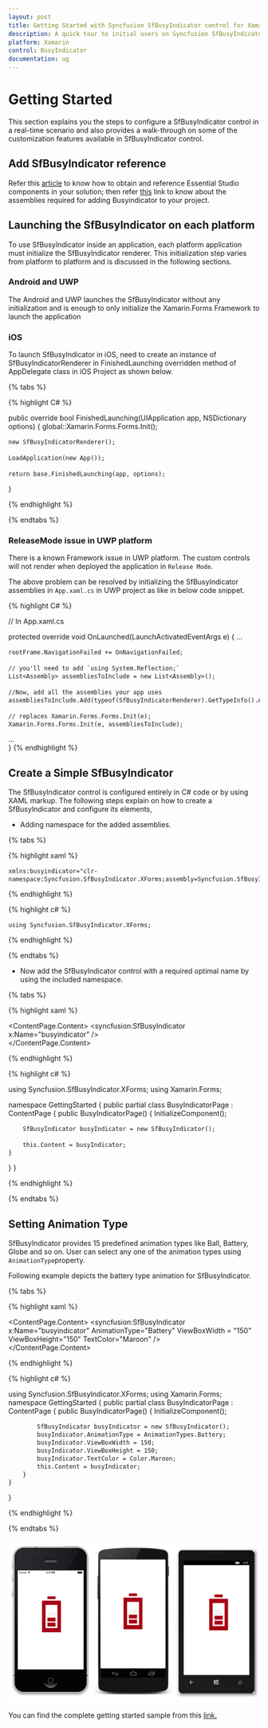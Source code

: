 ```yaml
---
layout: post
title: Getting Started with Syncfusion SfBusyIndicator control for Xamarin.Forms
description: A quick tour to initial users on Syncfusion SfBusyIndicator control for Xamarin.Forms platform
platform: Xamarin
control: BusyIndicator
documentation: ug
---
```


# Getting Started

This section explains you the steps to configure a SfBusyIndicator control in a real-time scenario and also provides a walk-through on some of the customization features available in SfBusyIndicator control.

## Add SfBusyIndicator reference

Refer this [article](https://help.syncfusion.com/xamarin/introduction/download-and-installation) to know how to obtain and reference Essential Studio components in your solution; then refer [this](https://help.syncfusion.com/xamarin/introduction/control-dependencies#sfchart) link to know about the assemblies required for adding Busyindicator to your project.

## Launching the SfBusyIndicator on each platform

To use SfBusyIndicator inside an application, each platform application must initialize the SfBusyIndicator renderer. This initialization step varies from platform to platform and is discussed in the following sections.

### Android and  UWP

The Android and UWP launches the SfBusyIndicator without any initialization and is enough to only initialize the Xamarin.Forms Framework to launch the application

### iOS

To launch SfBusyIndicator in iOS, need to create an instance of SfBusyIndicatorRenderer in FinishedLaunching overridden method of AppDelegate class in iOS Project as shown below.

{% tabs %}

{% highlight C# %}

public override bool FinishedLaunching(UIApplication app, NSDictionary options)
{
	global::Xamarin.Forms.Forms.Init();

	new SfBusyIndicatorRenderer();

	LoadApplication(new App());

	return base.FinishedLaunching(app, options);
}

{% endhighlight %}

{% endtabs %}

### ReleaseMode issue in UWP platform

There is a known Framework issue in UWP platform. The custom controls will not render when deployed the application in `Release Mode`.

The above problem can be resolved by initializing the SfBusyIndicator assemblies in `App.xaml.cs` in UWP project as like in below code snippet.

{% highlight C# %}

// In App.xaml.cs

protected override void OnLaunched(LaunchActivatedEventArgs e)
{
…

	rootFrame.NavigationFailed += OnNavigationFailed;
		
	// you'll need to add `using System.Reflection;`
	List<Assembly> assembliesToInclude = new List<Assembly>();

	//Now, add all the assemblies your app uses
	assembliesToInclude.Add(typeof(SfBusyIndicatorRenderer).GetTypeInfo().Assembly);

	// replaces Xamarin.Forms.Forms.Init(e);        
	Xamarin.Forms.Forms.Init(e, assembliesToInclude);
		
…     
}
{% endhighlight %}

## Create a Simple SfBusyIndicator 

The SfBusyIndicator control is configured entirely in C# code or by using XAML markup. The following steps explain on how to create a SfBusyIndicator and configure its elements,

* Adding namespace for the added assemblies. 

{% tabs %}

{% highlight xaml %}

	xmlns:busyindicator="clr-namespace:Syncfusion.SfBusyIndicator.XForms;assembly=Syncfusion.SfBusyIndicator.XForms"
	
{% endhighlight %}

{% highlight c# %}

	using Syncfusion.SfBusyIndicator.XForms; 

{% endhighlight %}

{% endtabs %}

* Now add the SfBusyIndicator control with a required optimal name by using the included namespace.

{% tabs %}

{% highlight xaml %}

<?xml version="1.0" encoding="utf-8"?>
<ContentPage xmlns="http://xamarin.com/schemas/2014/forms" xmlns:x="http://schemas.microsoft.com/winfx/2009/xaml" xmlns:local="clr-namespace:GettingStarted" 
	xmlns:syncfusion="clr-namespace:Syncfusion.SfBusyIndicator.XForms;assembly=Syncfusion.SfBusyIndicator.XForms"
	x:Class="GettingStarted.BusyIndicatorPage">
<ContentPage.Content>
 <syncfusion:SfBusyIndicator x:Name="busyindicator" />	
</ContentPage.Content>
</ContentPage>
   
{% endhighlight %}

{% highlight c# %}

using Syncfusion.SfBusyIndicator.XForms;
using Xamarin.Forms;

namespace GettingStarted
{
public partial class BusyIndicatorPage : ContentPage
{
	public BusyIndicatorPage()
	{
		InitializeComponent();

		SfBusyIndicator busyIndicator = new SfBusyIndicator();

		this.Content = busyIndicator;
	}
}
}

{% endhighlight %}

{% endtabs %}

## Setting Animation Type

SfBusyIndicator provides 15 predefined animation types like Ball, Battery, Globe and so on. User can select any one of the animation types using `AnimationType`property.

Following example depicts the battery type animation for SfBusyIndicator. 

{% tabs %}

{% highlight xaml %}

<?xml version="1.0" encoding="utf-8"?>
<ContentPage xmlns="http://xamarin.com/schemas/2014/forms" xmlns:x="http://schemas.microsoft.com/winfx/2009/xaml" xmlns:local="clr-namespace:GettingStarted" 
	xmlns:syncfusion="clr-namespace:Syncfusion.SfBusyIndicator.XForms;assembly=Syncfusion.SfBusyIndicator.XForms"
	x:Class="GettingStarted.BusyIndicatorPage">
<ContentPage.Content>
 <syncfusion:SfBusyIndicator x:Name="busyindicator" AnimationType="Battery" ViewBoxWidth = "150" ViewBoxHeight="150" TextColor="Maroon" />	
</ContentPage.Content>
</ContentPage>

{% endhighlight %}

{% highlight c# %}

using Syncfusion.SfBusyIndicator.XForms;
using Xamarin.Forms;
namespace GettingStarted
{
	public partial class BusyIndicatorPage : ContentPage
	{
		public BusyIndicatorPage()
		{
			InitializeComponent();

			SfBusyIndicator busyIndicator = new SfBusyIndicator();
			busyIndicator.AnimationType = AnimationTypes.Battery;
			busyIndicator.ViewBoxWidth = 150;
			busyIndicator.ViewBoxHeight = 150;
			busyIndicator.TextColor = Color.Maroon;
			this.Content = busyIndicator;
		}
	}
}

{% endhighlight %}

{% endtabs %}

![](images/Busyindicator.png)

You can find the complete getting started sample from this [link.](http://www.syncfusion.com/downloads/support/directtrac/general/ze/GettingStarted618636106)